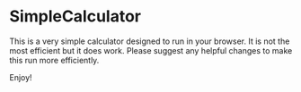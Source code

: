 # SimpleCalculator
This is a very simple calculator designed to run in your browser. It is not the most efficient but it does work.
Please suggest any helpful changes to make this run more efficiently.

Enjoy!
